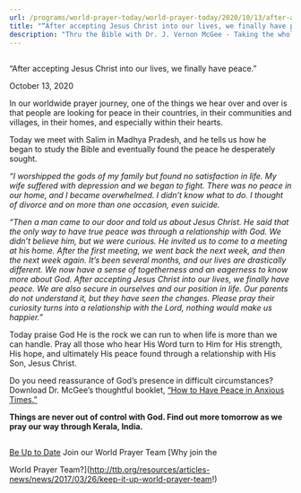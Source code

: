 ```yaml
---
url: /programs/world-prayer-today/world-prayer-today/2020/10/13/after-accepting-jesus-christ-into-our-lives-we-finally-have-peace
title: "“After accepting Jesus Christ into our lives, we finally have peace.”"
description: "Thru the Bible with Dr. J. Vernon McGee - Taking the whole Word to the whole world"
---
```







## 
 “After accepting Jesus Christ into our lives, we finally have peace.”


October 13, 2020




In our worldwide prayer journey, one of the things we hear over and over is that people are looking for peace in their countries, in their communities and villages, in their homes, and especially within their hearts.

Today we meet with Salim in Madhya Pradesh, and he tells us how he began to study the Bible and eventually found the peace he desperately sought.

*“I worshipped the gods of my family but found no satisfaction in life. My wife suffered with depression and we began to fight. There was no peace in our home, and I became overwhelmed. I didn’t know what to do. I thought of divorce and on more than one occasion, even suicide.* 

*“Then a man came to our door and told us about Jesus Christ. He said that the only way to have true peace was through a relationship with God. We didn’t believe him, but we were curious. He invited us to come to a meeting at his home. After the first meeting, we went back the next week, and then the next week again. It’s been several months, and our lives are drastically different. We now have a sense of togetherness and an eagerness to know more about God. After accepting Jesus Christ into our lives, we finally have peace. We are also secure in ourselves and our position in life. Our parents do not understand it, but they have seen the changes. Please pray their curiosity turns into a relationship with the Lord, nothing would make us happier.”*

Today praise God He is the rock we can run to when life is more than we can handle. Pray all those who hear His Word turn to Him for His strength, His hope, and ultimately His peace found through a relationship with His Son, Jesus Christ.

Do you need reassurance of God’s presence in difficult circumstances? Download Dr. McGee’s thoughtful booklet, [“How to Have Peace in Anxious Times.”](/docs/default-source/Booklets/ttb_how-to-have-peace-in-anxious-times.pdf?sfvrsn=ff351e16_2) 

**Things are never out of control with God. Find out more tomorrow as we pray our way through Kerala, India.**







## 




[Be Up to Date](http://feeds.feedburner.com/WorldPrayerToday "World Prayer Today RSS Feed")
Join our World Prayer Team
[Why join the  

World Prayer Team?](http://ttb.org/resources/articles-news/news/2017/03/26/keep-it-up-world-prayer-team!)




